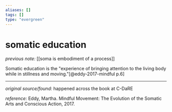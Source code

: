 ```yaml
---
aliases: []
tags: []
type: "evergreen"
---
```


# somatic education

_previous note:_ [[soma is embodiment of a process]]

Somatic education is the "experience of bringing attention to the living body while in stillness and moving."[@eddy-2017-mindful p.6]


---

_original source/found:_ happened across the book at C-DaRE

_reference:_ Eddy, Martha. Mindful Movement: The Evolution of the Somatic Arts and Conscious Action, 2017.




